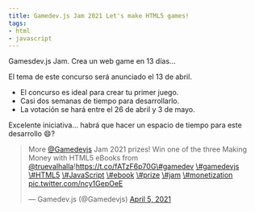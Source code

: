 ```yaml
---
title: Gamedev.js Jam 2021 Let's make HTML5 games!
tags:
- html
- javascript
---
```


Gamesdev.js Jam. Crea un web game en 13 días…
<!--more-->

El tema de este concurso será anunciado el 13 de abril. 

- El concurso es ideal para crear tu primer juego. 
- Casi dos semanas de tiempo para desarrollarlo.
- La votación se hará entre el 26 de abril y 3 de mayo.

Excelente iniciativa… habrá que hacer un espacio de tiempo para este desarrollo :smile:?

<blockquote class="twitter-tweet"><p lang="en" dir="ltr">More <a href="https://twitter.com/Gamedevjs?ref_src=twsrc%5Etfw">@Gamedevjs</a> Jam 2021 prizes! Win one of the three Making Money with HTML5 eBooks from <a href="https://twitter.com/TrueValhalla?ref_src=twsrc%5Etfw">@truevalhalla</a>!<a href="https://t.co/fATzF6p70G">https://t.co/fATzF6p70G</a><a href="https://twitter.com/hashtag/gamedev?src=hash&amp;ref_src=twsrc%5Etfw">\#gamedev</a> <a href="https://twitter.com/hashtag/gamedevjs?src=hash&amp;ref_src=twsrc%5Etfw">\#gamedevjs</a> <a href="https://twitter.com/hashtag/HTML5?src=hash&amp;ref_src=twsrc%5Etfw">\#HTML5</a> <a href="https://twitter.com/hashtag/JavaScript?src=hash&amp;ref_src=twsrc%5Etfw">\#JavaScript</a> <a href="https://twitter.com/hashtag/ebook?src=hash&amp;ref_src=twsrc%5Etfw">\#ebook</a> <a href="https://twitter.com/hashtag/prize?src=hash&amp;ref_src=twsrc%5Etfw">\#prize</a> <a href="https://twitter.com/hashtag/jam?src=hash&amp;ref_src=twsrc%5Etfw">\#jam</a> <a href="https://twitter.com/hashtag/monetization?src=hash&amp;ref_src=twsrc%5Etfw">\#monetization</a> <a href="https://t.co/ncy1GepOeE">pic.twitter.com/ncy1GepOeE</a></p>&mdash; Gamedev.js (@Gamedevjs) <a href="https://twitter.com/Gamedevjs/status/1379027078344019973?ref_src=twsrc%5Etfw">April 5, 2021</a></blockquote> <script async src="https://platform.twitter.com/widgets.js" charset="utf-8"></script> 
